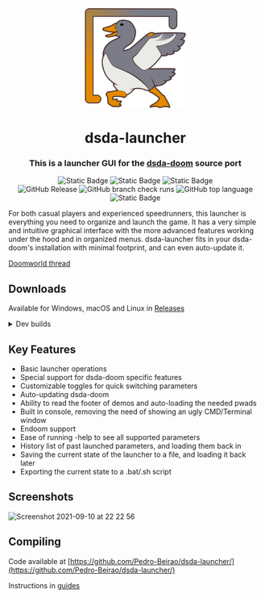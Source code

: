 <div id="vscodium-logo" align="center">
    <img src="./src/icons/dsda-launcher.png" alt="dsda-doom logo" width="200"/>
    <h1>dsda-launcher</h1>
    <h3>This is a launcher GUI for the <a href="https://github.com/kraflab/dsda-doom">dsda-doom</a> source port</h3>
</div>

<div id="badges" align="center">

![Static Badge](https://img.shields.io/badge/Windows-grey)
![Static Badge](https://img.shields.io/badge/macOS-grey?logo=apple)
![Static Badge](https://img.shields.io/badge/Linux-grey?logo=linux)
<br>
![GitHub Release](https://img.shields.io/github/v/release/Pedro-Beirao/dsda-launcher)
![GitHub branch check runs](https://img.shields.io/github/check-runs/Pedro-Beirao/dsda-launcher/master?logo=github&label=Continuous%20Integration)
![GitHub top language](https://img.shields.io/github/languages/top/Pedro-Beirao/dsda-launcher)
![Static Badge](https://img.shields.io/badge/Qt-grey?logo=qt)

</div>

For both casual players and experienced speedrunners, this launcher is everything you need to organize and launch the game. It has a very simple and intuitive graphical interface with the more advanced features working under the hood and in organized menus. dsda-launcher fits in your dsda-doom's installation with minimal footprint, and can even auto-update it.

[Doomworld thread](https://www.doomworld.com/forum/topic/121953-dsda-doom-source-port-on-mac-a-guide/)

## Downloads

Available for Windows, macOS and Linux in [Releases](https://github.com/Pedro-Beirao/dsda-launcher/releases/latest)

<details>
  <summary>Dev builds</summary>
  
  https://github.com/Pedro-Beirao/dsda-launcher/actions

  Requires a github account to download and are only available for a 90 days after creation.
  
  > May be completely broken and unusable
</details>

## Key Features

- Basic launcher operations
- Special support for dsda-doom specific features
- Customizable toggles for quick switching parameters
- Auto-updating dsda-doom
- Ability to read the footer of demos and auto-loading the needed pwads
- Built in console, removing the need of showing an ugly CMD/Terminal window
- Endoom support
- Ease of running -help to see all supported parameters
- History list of past launched parameters, and loading them back in
- Saving the current state of the launcher to a file, and loading it back later
- Exporting the current state to a .bat/.sh script

## Screenshots

![Screenshot 2021-09-10 at 22 22 56](https://user-images.githubusercontent.com/82064173/132919240-a6e51ac9-3863-4114-bee5-410d60f17ab7.jpg)


## Compiling

Code available at [https://github.com/Pedro-Beirao/dsda-launcher/](https://github.com/Pedro-Beirao/dsda-launcher/)

Instructions in [guides](./guides/)
